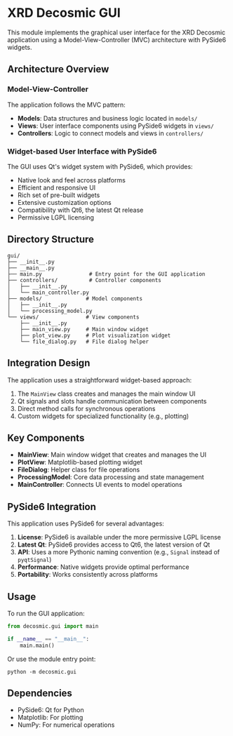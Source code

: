 # XRD Decosmic GUI

This module implements the graphical user interface for the XRD Decosmic application using a Model-View-Controller (MVC) architecture with PySide6 widgets.

## Architecture Overview

### Model-View-Controller

The application follows the MVC pattern:

- **Models**: Data structures and business logic located in `models/`
- **Views**: User interface components using PySide6 widgets in `views/`
- **Controllers**: Logic to connect models and views in `controllers/`

### Widget-based User Interface with PySide6

The GUI uses Qt's widget system with PySide6, which provides:

- Native look and feel across platforms
- Efficient and responsive UI
- Rich set of pre-built widgets
- Extensive customization options
- Compatibility with Qt6, the latest Qt release
- Permissive LGPL licensing

## Directory Structure

```
gui/
├── __init__.py
├── __main__.py
├── main.py               # Entry point for the GUI application
├── controllers/          # Controller components
│   ├── __init__.py
│   └── main_controller.py
├── models/              # Model components
│   ├── __init__.py
│   └── processing_model.py
└── views/               # View components
    ├── __init__.py
    ├── main_view.py     # Main window widget
    ├── plot_view.py     # Plot visualization widget
    └── file_dialog.py   # File dialog helper
```

## Integration Design

The application uses a straightforward widget-based approach:

1. The `MainView` class creates and manages the main window UI
2. Qt signals and slots handle communication between components
3. Direct method calls for synchronous operations
4. Custom widgets for specialized functionality (e.g., plotting)

## Key Components

- **MainView**: Main window widget that creates and manages the UI
- **PlotView**: Matplotlib-based plotting widget
- **FileDialog**: Helper class for file operations
- **ProcessingModel**: Core data processing and state management
- **MainController**: Connects UI events to model operations

## PySide6 Integration

This application uses PySide6 for several advantages:

1. **License**: PySide6 is available under the more permissive LGPL license
2. **Latest Qt**: PySide6 provides access to Qt6, the latest version of Qt
3. **API**: Uses a more Pythonic naming convention (e.g., `Signal` instead of `pyqtSignal`)
4. **Performance**: Native widgets provide optimal performance
5. **Portability**: Works consistently across platforms

## Usage

To run the GUI application:

```python
from decosmic.gui import main

if __name__ == "__main__":
    main.main()
```

Or use the module entry point:

```
python -m decosmic.gui
```

## Dependencies

- PySide6: Qt for Python
- Matplotlib: For plotting
- NumPy: For numerical operations 